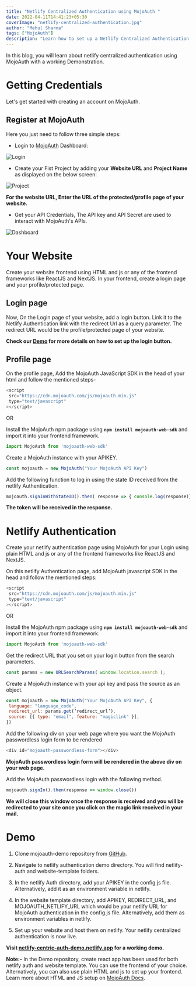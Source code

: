 ```yaml
---
title: "Netlify Centralized Authentication using MojoAuth "
date: 2022-04-11T14:41:23+05:30
coverImage: "netlify-centralized-authentication.jpg"
author: "Mehul Sharma"
tags: ["MojoAuth"]
description: "Learn how to set up a Netlify Centralized Authentication using MojoAuth with a working demo."
---
```

 

In this blog, you will learn about netlify centralized authentication using MojoAuth with a working Demonstration. 


# Getting Credentials

Let's get started with creating an account on MojoAuth.

## Register at MojoAuth

Here you just need to follow three simple steps:

- Login to [MojoAuth](https://mojoauth.com/dashboard/signin) Dashboard:

![Login](../assets/images/netlify-centralized-authentication/login.png)

- Create your Fist Project by adding your **Website URL** and **Project Name** as displayed on the below screen:

![Project](../assets/images/netlify-centralized-authentication/project.png)

**For the website URL, Enter the URL of the protected/profile page of your website.** 

- Get your API Credentials, The API key and API Secret are used to interact with MojoAuth's APIs.

![Dashboard](../assets/images/netlify-centralized-authentication/dashboard.png)

# Your Website

Create your website frontend using HTML and js or any of the frontend frameworks like ReactJS and NextJS. In your frontend, create a login page and your profile/protected page.
## Login page

Now, On the Login page of your website, add a login button. Link it to the Netlify Authentication link with the redirect Url as a query parameter. The redirect URL would be the profile/protected page of your website. 

**Check our [Demo](https://netlify-centric-authentication-demo.netlify.app) for more details on how to set up the login button.**



## Profile page

On the profile page, Add the MojoAuth JavaScript SDK in the head of your html and follow the mentioned steps-

```js
<script
 src="https://cdn.mojoauth.com/js/mojoauth.min.js"
 type="text/javascript"
></script>
```
OR 

Install the MojoAuth npm package using **`npm install mojoauth-web-sdk`** and import it into your frontend framework. 

```js
import MojoAuth from 'mojoauth-web-sdk'
```


Create a MojoAuth instance with your APIKEY. 


```js
const mojoauth = new MojoAuth("Your MojoAuth API Key")
```

Add the following function to log in using the state ID received from the netlify Authentication. 

```js
mojoauth.signInWithStateID().then( response => { console.log(response)})
```
**The token will be received in the response.**

# Netlify Authentication 

Create your netlify authentication page using MojoAuth for your Login using plain HTML and js or any of the frontend frameworks like ReactJS and NextJS.

On this netlify Authentication page, add MojoAuth javascript SDK in the head and follow the mentioned steps:
```js
<script
 src="https://cdn.mojoauth.com/js/mojoauth.min.js"
 type="text/javascript"
></script>
```
OR

Install the MojoAuth npm package using **`npm install mojoauth-web-sdk`** and import it into your frontend framework. 

```js
import MojoAuth from 'mojoauth-web-sdk'
```

 Get the redirect URL that you set on your login button from the search parameters. 

```js
const params = new URLSearchParams( window.location.search );

```
 Create a MojoAuth instance with your api key and pass the source as an object.

```js
const mojoauth = new MojoAuth("Your MojoAuth API Key", {
 language: "language_code",
 redirect_url: params.get(‘redirect_url’),
 source: [{ type: "email", feature: "magiclink" }],
})
```

Add the following div on your web page where you want the MojoAuth passwordless login form to be rendered

```js
<div id="mojoauth-passwordless-form"></div>
```

**MojoAuth passwordless login form will be rendered in the above div on your web page.**

Add the MojoAuth passwordless login with the following method. 


```js
mojoauth.signIn().then(response => window.close())
```

**We will close this window once the response is received and you will be redirected to your site once you click on the magic link received in your mail.**

# Demo

1. Clone mojoauth-demo repository from [GitHub](https://github.com/MojoAuth/mojoauth-demo). 

2. Navigate to netlify authentication demo directory. You will find netlify-auth and website-template folders.

3. In the netlify Auth directory, add your APIKEY in the config.js file. Alternatively, add it as an environment variable in netlify.

4. In the website template directory, add APIKEY, REDIRECT_URL, and MOJOAUTH_NETLIFY_URL which would be your netlify URL for MojoAuth authentication in the config.js file. Alternatively, add them as environment variables in netlify. 

5. Set up your website and host them on netlify. Your netlify centralized authentication is now live.

**Visit [netlify-centric-auth-demo.netlify.app](https://netlify-centric-auth-demo.netlify.app) for a working demo.**

**Note:-** In the Demo repository, create react app has been used for both netlify auth and website template. You can use the frontend of your choice. Alternatively, you can also use plain HTML and js to set up your frontend. Learn more about HTML and JS setup on [MojoAuth Docs](https://mojoauth.com/docs/guides/html-and-js). 



